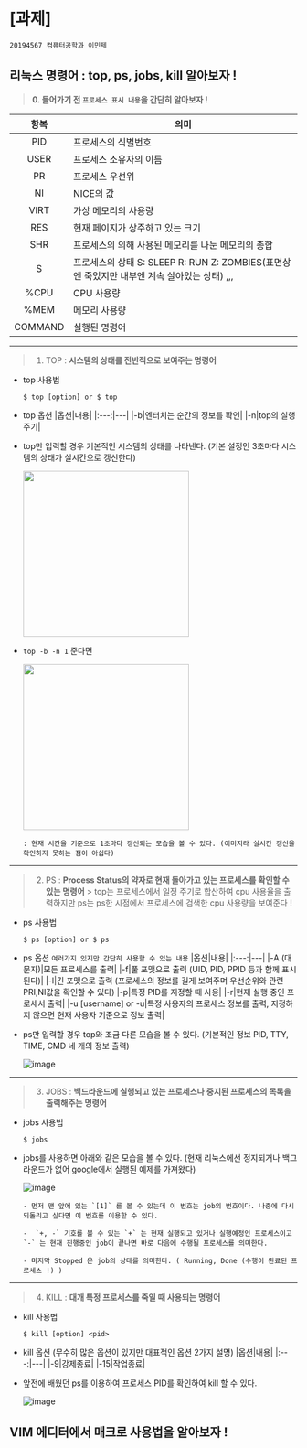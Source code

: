 # [과제] 

`20194567 컴퓨터공학과 이민제`

## 리눅스 명령어 : top, ps, jobs, kill 알아보자 !

> __0. 들어가기 전 `프로세스 표시 내용`을 간단히 알아보자 !__

|항복|의미|
|:---:|---|
|PID|프로세스의 식별번호|
|USER|프로세스 소유자의 이름|
|PR|프로세스 우선위|
|NI|NICE의 값|
|VIRT|가상 메모리의 사용량|
|RES|현재 페이지가 상주하고 있는 크기|
|SHR|프로세스의 의해 사용된 메모리를 나눈 메모리의 총합|
|S|프로세스의 상태 S: SLEEP R: RUN Z: ZOMBIES(표면상엔 죽었지만 내부엔 계속 살아있는 상태) ,,,|
|%CPU|CPU 사용량|
|%MEM|메모리 사용량|
|COMMAND|실행된 명령어|

---

> 1.  TOP :  **시스템의 상태를 전반적으로 보여주는 명령어**

- top 사용법

    `$ top [option] or $ top`
    
- top 옵션
    |옵션|내용|
    |:---:|---|
    |-b|엔터치는 순간의 정보를 확인|
    |-n|top의 실행 주기|

- top만 입력할 경우 기본적인 시스템의 상태를 나타낸다. (기본 설정인 3초마다 시스템의 상태가 실시간으로 갱신한다)
  
     <img src="https://user-images.githubusercontent.com/104614833/172049824-98f9a33d-db3b-4a3f-96c7-5802a6d2d755.png" widht="490" height="290">
  
- `top -b -n 1` 준다면

     <img src="https://user-images.githubusercontent.com/104614833/172050238-5712be9f-63b8-4b55-a79b-40165efd3e88.png" widht="490" height="290">
     
      : 현재 시간을 기준으로 1초마다 갱신되는 모습을 볼 수 있다. (이미지라 실시간 갱신을 확인하지 못하는 점이 아쉽다)
     
     
---

     
> 2.  PS : **Process Status의 약자로 현재 돌아가고 있는 프로세스를 확인할 수 있는 명령어**
    > top는 프로세스에서 일정 주기로 합산하여 cpu 사용율을 출력하지만 ps는 ps한 시점에서 프로세스에 검색한 cpu 사용량을 보여준다 !

- ps 사용법

    `$ ps [option] or $ ps`

- ps 옵션 `여러가지 있지만 간단히 사용할 수 있는 내용`
    |옵션|내용|
    |:---:|---|
    |-A (대문자)|모든 프로세스를 출력|
    |-f|풀 포맷으로 출력 (UID, PID, PPID 등과 함께 표시된다)|
    |-l|긴 포맷으로 출력 (프로세스의 정보를 길게 보여주며 우선순위와 관련 PRI,NI값을 확인할 수 있다)
    |-p|특정 PID를 지정할 때 사용|
    |-r|현재 실행 중인 프로세서 출력|
    |-u [username] or -u|특정 사용자의 프로세스 정보를 출력, 지정하지 않으면 현재 사용자 기준으로 정보 출력|
    
- ps만 입력할 경우 top와 조금 다른 모습을 볼 수 있다. (기본적인 정보 PID, TTY, TIME, CMD 네 개의 정보 출력)
 
     ![image](https://user-images.githubusercontent.com/104614833/172050762-0b674bca-6014-4d8b-95e0-3821654a7485.png)
     
---    
    
> 3. JOBS : **백드라운드에 실행되고 있는 프로세스나 중지된 프로세스의 목록을 출력해주는 명령어**

- jobs 사용법

    `$ jobs`
    
- jobs를 사용하면 아래와 같은 모습을 볼 수 있다. (현재 리눅스에선 정지되거나 백그라운드가 없어 google에서 실행된 예제를 가져왔다)

     ![image](https://user-images.githubusercontent.com/104614833/172052366-321be4c7-55ca-45a0-b14c-b485ae8c43ec.png)

      - 먼저 맨 앞에 있는 `[1]` 를 볼 수 있는데 이 번호는 job의 번호이다. 나중에 다시 되돌리고 싶다면 이 번호를 이용할 수 있다.

      -  `+, -` 기호를 볼 수 있는 `+` 는 현재 실행되고 있거나 실행예정인 프로세스이고 `-` 는 현재 진행중인 job이 끝나면 바로 다음에 수행될 프로세스를 의미한다.
    
      - 마지막 Stopped 은 job의 상태를 의미한다. ( Running, Done (수행이 롼료된 프로세스 !) ) 
 
---

> 4. KILL : **대개 특정 프로세스를 죽일 때 사용되는 명령어**

- kill 사용법

    `$ kill [option] <pid>`

- kill 옵션 (무수히 많은 옵션이 있지만 대표적인 옵션 2가지 설명)
    |옵션|내용|
    |:---:|---|
    |-9|강제종료|
    |-15|작업종료|
    
- 앞전에 배웠던 ps를 이용하여 프로세스 PID를 확인하여 kill 할 수 있다.

     ![image](https://user-images.githubusercontent.com/104614833/172053035-2f58d3ee-1ede-475c-b986-25e516684eb6.png)



## VIM 에디터에서 매크로 사용법을 알아보자 !





